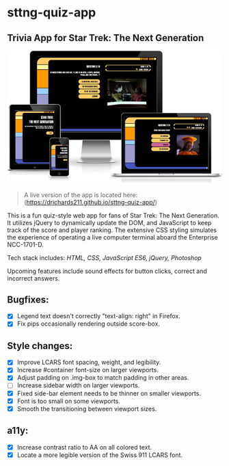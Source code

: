 # sttng-quiz-app
## Trivia App for Star Trek: The Next Generation

![Screenshots of Quiz App](img/sttng-responsive-3-cropped-tight-shrunk.jpg)  

> A live version of the app is located here: (https://drichards211.github.io/sttng-quiz-app/)

This is a fun quiz-style web app for fans of Star Trek: The Next Generation. It utilizes jQuery to dynamically update the DOM, and JavaScript to keep track of the score and player ranking. The extensive CSS styling simulates the experience of operating a live computer terminal aboard the Enterprise NCC-1701-D.

Tech stack includes: *HTML, CSS, JavaScript ES6, jQuery, Photoshop*

Upcoming features include sound effects for button clicks, correct and incorrect answers.

## Bugfixes:
* [X] Legend text doesn't correctly "text-align: right" in Firefox.
* [X] Fix pips occasionally rendering outside score-box.

## Style changes:
* [X] Improve LCARS font spacing, weight, and legibility.
* [X] Increase #container font-size on larger viewports.
* [X] Adjust padding on .img-box to match padding in other areas.
* [ ] Increase sidebar width on larger viewports.
* [X] Fixed side-bar element needs to be thinner on smaller viewports.
* [X] Font is too small on some viewports.
* [X] Smooth the transitioning between viewport sizes.

## a11y:
* [X] Increase contrast ratio to AA on all colored text.
* [X] Locate a more legible version of the Swiss 911 LCARS font.
